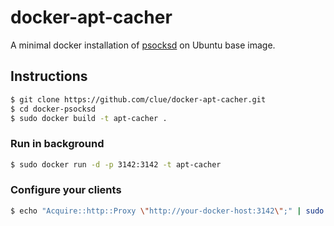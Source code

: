 # docker-apt-cacher

A minimal docker installation of [psocksd](https://github.com/clue/psocksd) on Ubuntu base image.

## Instructions

```bash
$ git clone https://github.com/clue/docker-apt-cacher.git
$ cd docker-psocksd
$ sudo docker build -t apt-cacher .
```

### Run in background

```bash
$ sudo docker run -d -p 3142:3142 -t apt-cacher
```

### Configure your clients

```bash
$ echo "Acquire::http::Proxy \"http://your-docker-host:3142\";" | sudo tee /etc/apt/apt.conf.d/01proxy
```
